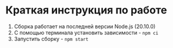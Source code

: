 # Краткая инструкция по работе

1. Сборка работает на последней версии Node.js (20.10.0)
2. С помощью терминала установить зависимости - `npm ci`
3. Запустить сборку - `npm start`
